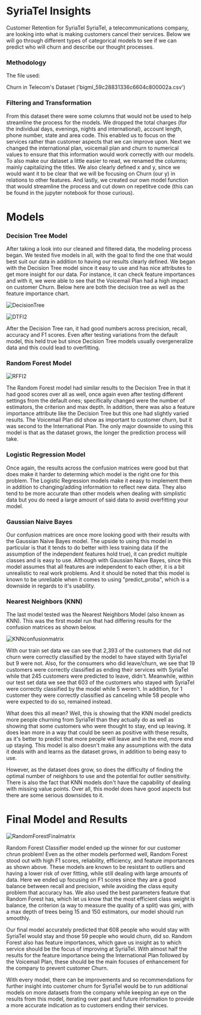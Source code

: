 # SyriaTel Insights

Customer Retention for SyriaTel
SyriaTel, a telecommunications company, are looking into what is making customers cancel their services. Below we will go through different types of categorical models to see if we can predict who will churn and describe our thought processes. 

### Methodology

The file used:

Churn in Telecom's Dataset ('bigml_59c28831336c6604c800002a.csv')

### Filtering and Transformation

From this dataset there were some columns that would not be used to help streamline the process for the models. We dropped the total charges (for the individual days, evenings, nights and international), account length, phone number, state and area code. This enabled us to focus on the services rather than customer aspects that we can improve upon. Next we changed the international plan, voicemail plan and churn to numerical values to ensure that this information would work correctly with our models. To also make our dataset a little easier to read, we renamed the columns; mainly capitalizing the titles. We also clearly defined x and y, since we would want it to be clear that we will be focusing on Churn (our y) in relations to other features. And lastly, we created our own model function that would streamline the process and cut down on repetitve code (this can be found in the jupyter notebook for those curious).

# Models

### Decision Tree Model

After taking a look into our cleaned and filtered data, the modeling process began. We tested five models in all, with the goal to find the one that would best suit our data in addition to having our results clearly defined. We began with the Decision Tree model since it easy to use and has nice attributes to get more insight for our data. For instance, it can check feature importances and with it, we were able to see that the Voicemail Plan had a high impact on customer Churn. Below here are both the decision tree as well as the feature importance chart.

![DecisionTree](https://user-images.githubusercontent.com/79724188/134824321-011f3f6c-02b2-4a9f-9926-911984778465.png)

![DTFI2](https://user-images.githubusercontent.com/79724188/134824865-02614a22-a9ff-4667-95c1-9032afd897ee.png)

After the Decision Tree ran, it had good numbers across precision, recall, accuracy and F1 scores. Even after testing variations from the default model, this held true but since Decision Tree models usually overgeneralize data and this could lead to overfitting.

### Random Forest Model

![RFFI2](https://user-images.githubusercontent.com/79724188/134825021-0499ad75-a5b7-4a0b-aa44-64d49b9e955b.jpg)

The Random Forest model had similar results to the Decision Tree in that it had good scores over all as well, once again even after testing different settings from the default ones; specifically changed were the number of estimators, the criterion and max depth. In addition, there was also a feature importance attribute like the Decision Tree but this one had slightly varied results. The Voicemail Plan did show as important to customer churn, but it was second to the International Plan. The only major downside to using this model is that as the dataset grows, the longer the prediction process will take.

### Logistic Regression Model

Once again, the results across the confusion matrices were good but that does make it harder to determing which model is the right one for this problem. The Logistic Regression models make it eeasy to implement them in addition to changing/adding information to reflect new data. They also tend to be more accurate than other models when dealing with simplistic data but you do need a large amount of said data to avoid overfitting your model. 

### Gaussian Naive Bayes

Our confusion matrices are once more looking good with their results with the Gaussian Naive Bayes model. The upside to using this model in particular is that it tends to do better with less training data (if the assumption of the independent features hold true), it can predict multiple classes and is easy to use. Although with Gaussian Naive Bayes, since this model assumes that all features are independent to each other, it is a bit unrealistic to real work problems. And it should be noted that this model is known to be unreliable when it comes to using "predict_proba", which is a downside in regards to it's usability.

### Nearest Neighbors (KNN)

The last model tested was the Nearest Neighbors Model (also known as KNN). This was the first model run that had differing results for the confusion matrices as shown below.

![KNNconfusionmatrix](https://user-images.githubusercontent.com/79724188/134824373-e68365cd-75ce-433d-bc68-404367cbb63b.png)

With our train set data we can see that 2,393 of the customers that did not churn were correctly classified by the model to have stayed with SyriaTel but 9 were not. Also, for the consumers who did leave/churn, we see that 19 customers were correctly classified as ending their services with SyriaTel while that 245 customers were predicted to leave, didn't. Meanwhile, within our test set data we see that 603 of the customers who stayed with SyriaTel were correctly classified by the model while 5 weren't. In addition, for 1 customer they were correctly classified as canceling while 58 people who were expected to do so, remained instead.

What does this all mean? Well, this is showing that the KNN model predicts more people churning from SyriaTel than they actually do as well as showing that some customers who were thought to stay, end up leaving. It does lean more in a way that could be seen as positive with these results, as it's better to predict that more people will leave and in the end, more end up staying. This model is also doesn't make any assumptions with the data it deals with and learns as the dataset grows, in addition to being easy to use. 

However, as the dataset does grow, so does the difficulty of finding the optimal number of neighbors to use and the potential for outlier sensitivity. There is also the fact that KNN models don't have the capability of dealing with missing value points. Over all, this model does have good aspects but there are some serious downsides to it.

# Final Model and Results

![RandomForestFinalmatrix](https://user-images.githubusercontent.com/79724188/134824417-ee02248f-c235-49f6-abc8-e46cbd44ffc7.png)

Random Forest Classifier model ended up the winner for our customer chrun problem! Even as the other models performed well, Random Forest stood out with high F1 scores, reliability, efficiency, and feature importances as shown above. These models are known to be resistant to outliers and having a lower risk of over fitting, while still dealing with large amounts of data. Here we ended up focusing on F1 scores since they are a good balance between recall and precision, while avoiding the class equity problem that accuracy has. We also used the best parameters feature that Random Forest has, which let us know that the most efficient class weight is balance, the criterion (a way to measure the quality of a split) was gini, with a max depth of trees being 15 and 150 estimators, our model should run smoothly.

Our final model accurately predicted that 608 people who would stay with SyriaTel would stay and those 59 people who would churn, did so. Random Forest also has feature importances, which gave us insight as to which service should be the focus of improving at SyriaTel. With almost half the results for the feature importance being the International Plan followed by the Voicemail Plan, these should be the main focuses of enhancement for the company to prevent customer Churn. 

With every model, there can be improvements and so recommendations for further insight into customer churn for SyriaTel would be to run additional models on more datasets from the company while keeping an eye on the results from this model, iterating over past and future information to provide a more accurate indication as to customers ending their services. 
